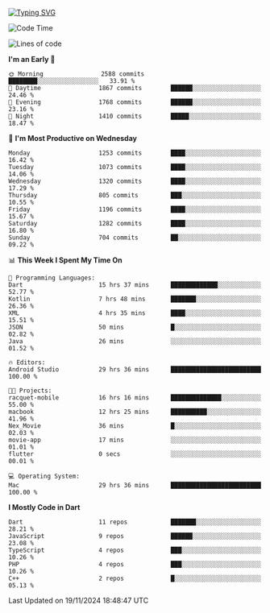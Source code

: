 
<a href="https://git.io/typing-svg"><img src="https://readme-typing-svg.demolab.com?font=Source+Code+Pro&pause=1000&random=false&width=435&lines=Hey+%F0%9F%A5%B6+iam+Yaskraz" alt="Typing SVG" /></a>
<!--START_SECTION:waka-->
![Code Time](http://img.shields.io/badge/Code%20Time-789%20hrs%2012%20mins-blue)

![Lines of code](https://img.shields.io/badge/From%20Hello%20World%20I%27ve%20Written-4.7%20million%20lines%20of%20code-blue)

**I'm an Early 🐤** 

```text
🌞 Morning                2588 commits        ████████░░░░░░░░░░░░░░░░░   33.91 % 
🌆 Daytime                1867 commits        ██████░░░░░░░░░░░░░░░░░░░   24.46 % 
🌃 Evening                1768 commits        ██████░░░░░░░░░░░░░░░░░░░   23.16 % 
🌙 Night                  1410 commits        █████░░░░░░░░░░░░░░░░░░░░   18.47 % 
```
📅 **I'm Most Productive on Wednesday** 

```text
Monday                   1253 commits        ████░░░░░░░░░░░░░░░░░░░░░   16.42 % 
Tuesday                  1073 commits        ████░░░░░░░░░░░░░░░░░░░░░   14.06 % 
Wednesday                1320 commits        ████░░░░░░░░░░░░░░░░░░░░░   17.29 % 
Thursday                 805 commits         ███░░░░░░░░░░░░░░░░░░░░░░   10.55 % 
Friday                   1196 commits        ████░░░░░░░░░░░░░░░░░░░░░   15.67 % 
Saturday                 1282 commits        ████░░░░░░░░░░░░░░░░░░░░░   16.80 % 
Sunday                   704 commits         ██░░░░░░░░░░░░░░░░░░░░░░░   09.22 % 
```


📊 **This Week I Spent My Time On** 

```text
💬 Programming Languages: 
Dart                     15 hrs 37 mins      █████████████░░░░░░░░░░░░   52.77 % 
Kotlin                   7 hrs 48 mins       ███████░░░░░░░░░░░░░░░░░░   26.36 % 
XML                      4 hrs 35 mins       ████░░░░░░░░░░░░░░░░░░░░░   15.51 % 
JSON                     50 mins             █░░░░░░░░░░░░░░░░░░░░░░░░   02.82 % 
Java                     26 mins             ░░░░░░░░░░░░░░░░░░░░░░░░░   01.52 % 

🔥 Editors: 
Android Studio           29 hrs 36 mins      █████████████████████████   100.00 % 

🐱‍💻 Projects: 
racquet-mobile           16 hrs 16 mins      ██████████████░░░░░░░░░░░   55.00 % 
macbook                  12 hrs 25 mins      ██████████░░░░░░░░░░░░░░░   41.96 % 
Nex_Movie                36 mins             █░░░░░░░░░░░░░░░░░░░░░░░░   02.03 % 
movie-app                17 mins             ░░░░░░░░░░░░░░░░░░░░░░░░░   01.01 % 
flutter                  0 secs              ░░░░░░░░░░░░░░░░░░░░░░░░░   00.01 % 

💻 Operating System: 
Mac                      29 hrs 36 mins      █████████████████████████   100.00 % 
```

**I Mostly Code in Dart** 

```text
Dart                     11 repos            ███████░░░░░░░░░░░░░░░░░░   28.21 % 
JavaScript               9 repos             ██████░░░░░░░░░░░░░░░░░░░   23.08 % 
TypeScript               4 repos             ███░░░░░░░░░░░░░░░░░░░░░░   10.26 % 
PHP                      4 repos             ███░░░░░░░░░░░░░░░░░░░░░░   10.26 % 
C++                      2 repos             █░░░░░░░░░░░░░░░░░░░░░░░░   05.13 % 
```




 Last Updated on 19/11/2024 18:48:47 UTC
<!--END_SECTION:waka-->
